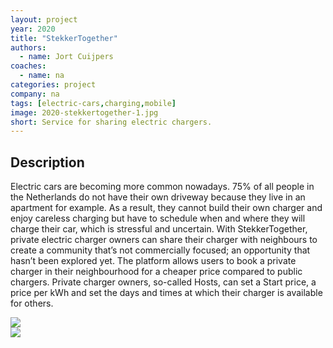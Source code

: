 ```yaml
---
layout: project
year: 2020
title: "StekkerTogether"
authors:
  - name: Jort Cuijpers
coaches:
  - name: na
categories: project
company: na
tags: [electric-cars,charging,mobile]
image: 2020-stekkertogether-1.jpg
short: Service for sharing electric chargers.
---
```


## Description
Electric cars are becoming more common nowadays. 75% of all people in the Netherlands do not have their own driveway because they live in an apartment for example. As a result, they cannot build their own charger and enjoy careless charging but have to schedule when and where they will charge their car, which is stressful and uncertain. With StekkerTogether, private electric charger owners can share their charger with neighbours to create a community that’s not commercially focused; an opportunity that hasn’t been explored yet. The platform allows users to book a private charger in their neighbourhood for a cheaper price compared to public chargers. Private charger owners, so-called Hosts, can set a Start price, a price per kWh and set the days and times at which their charger is available for others.

<div class="project-image">
  <img src="/assets/img/2020-stekkertogether-2.jpg">
</div>
<div class="project-image">
  <img src="/assets/img/2020-stekkertogether-3.jpg">
</div>